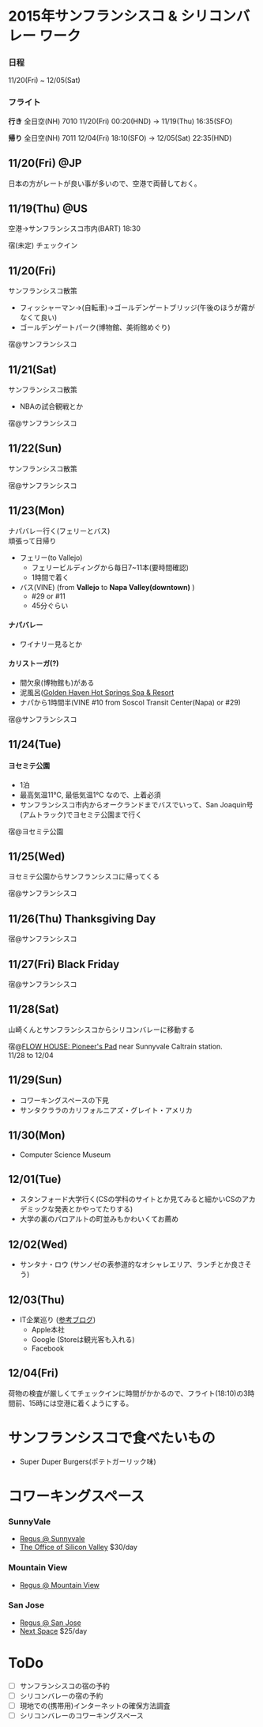 # 2015年サンフランシスコ & シリコンバレー ワーク
### 日程
11/20(Fri) ~ 12/05(Sat)

### フライト
**行き**
全日空(NH) 7010 11/20(Fri) 00:20(HND) → 11/19(Thu) 16:35(SFO)

**帰り**
全日空(NH) 7011 12/04(Fri) 18:10(SFO) → 12/05(Sat) 22:35(HND)

## 11/20(Fri) @JP
日本の方がレートが良い事が多いので、空港で両替しておく。

## 11/19(Thu) @US
空港→サンフランシスコ市内(BART) 18:30

宿(未定) チェックイン

## 11/20(Fri)
サンフランシスコ散策
* フィッシャーマン→(自転車)→ゴールデンゲートブリッジ(午後のほうが霧がなくて良い)
* ゴールデンゲートパーク(博物館、美術館めぐり)

宿@サンフランシスコ

## 11/21(Sat)
サンフランシスコ散策
* NBAの試合観戦とか

宿@サンフランシスコ

## 11/22(Sun)
サンフランシスコ散策

宿@サンフランシスコ

## 11/23(Mon)
ナパバレー行く(フェリーとバス)  
頑張って日帰り

* フェリー(to Vallejo)
  * フェリービルディングから毎日7~11本(要時間確認)
  * 1時間で着く
* バス(VINE) (from **Vallejo** to **Napa Valley(downtown)** )
  * #29 or #11
  * 45分ぐらい
  
#### ナパバレー
* ワイナリー見るとか
  
#### カリストーガ(?)
* 間欠泉(博物館も)がある
* 泥風呂([Golden Haven Hot Springs Spa & Resort](http://www.goldenhaven.com/spatreat.html)
* ナパから1時間半(VINE #10 from Soscol Transit Center(Napa) or #29) 

宿@サンフランシスコ


## 11/24(Tue)
#### ヨセミテ公園
* 1泊
* 最高気温11℃, 最低気温1℃ なので、上着必須
* サンフランシスコ市内からオークランドまでバスでいって、San Joaquin号(アムトラック)でヨセミテ公園まで行く

宿@ヨセミテ公園

## 11/25(Wed)
ヨセミテ公園からサンフランシスコに帰ってくる

宿@サンフランシスコ

## 11/26(Thu) Thanksgiving Day

宿@サンフランシスコ

## 11/27(Fri) Black Friday

宿@サンフランシスコ

## 11/28(Sat)
山崎くんとサンフランシスコからシリコンバレーに移動する

宿@[FLOW HOUSE: Pioneer's Pad](https://www.airbnb.jp/rooms/3705250) near Sunnyvale Caltrain station.   
11/28 to 12/04

## 11/29(Sun)
* コワーキングスペースの下見
* サンタクララのカリフォルニアズ・グレイト・アメリカ

## 11/30(Mon)
* Computer Science Museum

## 12/01(Tue)
* スタンフォード大学行く(CSの学科のサイトとか見てみると細かいCSのアカデミックな発表とかやってたりする)
* 大学の裏のパロアルトの町並みもかわいくてお薦め

## 12/02(Wed)
* サンタナ・ロウ (サンノゼの表参道的なオシャレエリア、ランチとか良さそう)

## 12/03(Thu)
* IT企業巡り ([参考ブログ](http://homepage-reborn.com/2013/08/02/apple%E6%9C%AC%E7%A4%BE%E3%81%AB%E3%82%B5%E3%83%B3%E3%83%95%E3%83%A9%E3%83%B3%E3%82%B7%E3%82%B9%E3%82%B3%E3%81%8B%E3%82%89%E8%BB%8A%E3%82%92%E4%BD%BF%E3%82%8F%E3%81%9A%E3%81%AB%E8%A1%8C%E3%81%A3/))
  * Apple本社
  * Google (Storeは観光客も入れる)
  * Facebook

## 12/04(Fri)
荷物の検査が厳しくてチェックインに時間がかかるので、フライト(18:10)の3時間前、15時には空港に着くようにする。

# サンフランシスコで食べたいもの
* Super Duper Burgers(ポテトガーリック味)

# コワーキングスペース
### SunnyVale
* [Regus @ Sunnyvale](http://www.regus.com/locations/business-centre/california-sunnyvale-downtown-sunnyvale/?utm_source=Google%2BPlaces&utm_medium=Places&utm_campaign=Places)
* [The Office of Silicon Valley](http://theofficeofsiliconvalley.com/) $30/day

### Mountain View
* [Regus @ Mountain View](http://www.regus.com/locations/business-centre/california-mountain-view-downtown/?utm_source=Google%2BPlaces&utm_medium=Places&utm_campaign=Places)

### San Jose
* [Regus @ San Jose](http://www.regus.com/locations/business-centre/california-san-jose-downtown-san-jose/?utm_source=Google%2BPlaces&utm_medium=Places&utm_campaign=Places)
* [Next Space](http://nextspace.us/san-jose/) $25/day

# ToDo
* [ ] サンフランシスコの宿の予約
* [ ] シリコンバレーの宿の予約
* [ ] 現地での(携帯用)インターネットの確保方法調査
* [ ] シリコンバレーのコワーキングスペース
